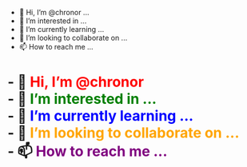 
- 👋 Hi, I’m @chronor ...
- 👀 I’m interested in ...
- 🌱 I’m currently learning ...
- 💞️ I’m looking to collaborate on ...
- 📫 How to reach me ...
<!---
chronor/chronor is a ✨ special ✨ repository because its `README.md` (this file) appears on your GitHub profile.
You can click the Preview link to take a look at your changes.
--->
<h1>
  - 👋 <span style="color: red;">Hi, I’m @chronor</span><br>
  - 👀 <span style="color: green;">I’m interested in ...</span><br>
  - 🌱 <span style="color: blue;">I’m currently learning ...</span><br>
  - 💞️ <span style="color: orange;">I’m looking to collaborate on ...</span><br>
  - 📫 <span style="color: purple;">How to reach me ...</span>
</h1>
